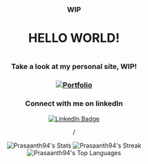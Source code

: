 <div align="center">

<h3>WIP</h3>
  <h1>HELLO WORLD!<h1>
<h3>Take a look at my personal site, WIP!<h3>
  <a href="https://portfolio-p3bx0gens-prasaanth94s-projects.vercel.app/#"> <img src="https://img.shields.io/badge/%27Portfolio-20B2AA?style=for-the-badge" alt="Portfolio"/></a>
  
<h3>Connect with me on linkedIn</h3>
<a href="https://linkedin.com/in/m-prasaanth"> <img src="https://img.shields.io/badge/LinkedIn-blue?style=for-the-badge&logo=linkedin&logoColor=white" alt="LinkedIn Badge"/></a>


/<div>

![Prasaanth94's Stats](https://github-readme-stats.vercel.app/api?username=Prasaanth94&theme=vue-dark&show_icons=true&hide_border=true&count_private=true)
![Prasaanth94's Streak](https://github-readme-streak-stats.herokuapp.com/?user=Prasaanth94&theme=vue-dark&hide_border=true)
![Prasaanth94's Top Languages](https://github-readme-stats.vercel.app/api/top-langs/?username=Prasaanth94&theme=vue-dark&show_icons=true&hide_border=true&layout=compact)
